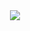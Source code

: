 <div align="center">
  <img src="https://github.com/sooert/sooert/assets/101691440/92118a53-c5b6-40bc-b130-bf8c398d7b51" />
</div>
